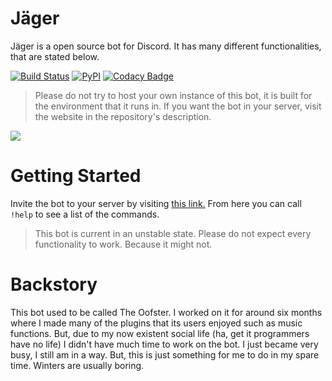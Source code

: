 # Jäger
Jäger is a open source bot for Discord. It has many different functionalities, that are stated below.

[![Build Status](https://travis-ci.org/Euab/Jager.svg?branch=master)](https://travis-ci.org/Euab/Jager) [![PyPI](https://img.shields.io/badge/Python-3.6.3-green.svg)](https://www.python.org/downloads/) [![Codacy Badge](https://api.codacy.com/project/badge/Grade/fa73126c883d4b769c68b403aa0acb7d)](https://www.codacy.com/app/Euab/jager?utm_source=github.com&amp;utm_medium=referral&amp;utm_content=Euab/jager&amp;utm_campaign=Badge_Grade)

> Please do not try to host your own instance of this bot, it is built for the environment that it runs in. If you want the bot in your server, visit the website in the repository's description.

![](https://media.giphy.com/media/xjVHHIMqzSniA66vIb/giphy.gif)

# Getting Started
Invite the bot to your server by visiting [this link.](https://discordapp.com/oauth2/authorize?&client_id=493534734413201408&scope=bot&permissions=8)
From here you can call `!help` to see a list of the commands.

> This bot is current in an unstable state. Please do not expect every
functionality to work. Because it might not.

# Backstory
This bot used to be called The Oofster. I worked on it for around six months
where I made many of the plugins that its users enjoyed such as music functions.
But, due to my now existent social life (ha, get it programmers have no life)
I didn't have much time to work on the bot. I just became very busy, I still am
in a way. But, this is just something for me to do in my spare time. Winters are
usually boring.
